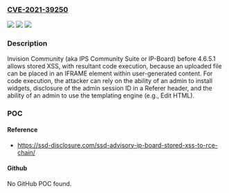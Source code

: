 ### [CVE-2021-39250](https://cve.mitre.org/cgi-bin/cvename.cgi?name=CVE-2021-39250)
![](https://img.shields.io/static/v1?label=Product&message=n%2Fa&color=blue)
![](https://img.shields.io/static/v1?label=Version&message=n%2Fa&color=blue)
![](https://img.shields.io/static/v1?label=Vulnerability&message=n%2Fa&color=brighgreen)

### Description

Invision Community (aka IPS Community Suite or IP-Board) before 4.6.5.1 allows stored XSS, with resultant code execution, because an uploaded file can be placed in an IFRAME element within user-generated content. For code execution, the attacker can rely on the ability of an admin to install widgets, disclosure of the admin session ID in a Referer header, and the ability of an admin to use the templating engine (e.g., Edit HTML).

### POC

#### Reference
- https://ssd-disclosure.com/ssd-advisory-ip-board-stored-xss-to-rce-chain/

#### Github
No GitHub POC found.

